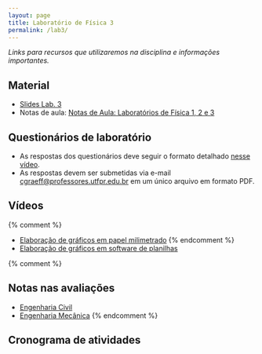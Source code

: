 ```yaml
---
layout: page
title: Laboratório de Física 3
permalink: /lab3/
---
```


*Links para recursos que utilizaremos na disciplina e informações importantes.*

## Material
- [Slides Lab. 3](https://github.com/cgraeff/cgraeff.github.io/raw/master/slideslab3.pdf)
- Notas de aula: [Notas de Aula: Laboratórios de Física 1, 2 e 3](https://github.com/cgraeff/NotasLab/raw/master/NotasLaboratorio.pdf)

## Questionários de laboratório
- As respostas dos questionários deve seguir o formato detalhado [nesse vídeo](https://www.youtube.com/watch?v=BIVszojx9B4).
- As respostas devem ser submetidas via e-mail [cgraeff@professores.utfpr.edu.br](mailto:cgraeff@professores.utfpr.edu.br) em um único arquivo em formato PDF.

## Vídeos
{% comment %}
- [Elaboração de gráficos em papel milimetrado](https://www.youtube.com/watch?v=YqKnV53UBDs&list=PLOaZLpYR0EZ5gLuFOneNgXdDREAapj-3V&index=5&t=2s)
{% endcomment %}
- [Elaboração de gráficos em software de planilhas](https://www.youtube.com/watch?v=x2kVREJWKGc&list=PLOaZLpYR0EZ5gLuFOneNgXdDREAapj-3V&index=6&t=2s)

{% comment %}
## Notas nas avaliações
- [Engenharia Civil](https://docs.google.com/spreadsheets/d/1jSljSxtMIdXV2PUtUWjJe6P7LCwAjXSAK0-N2nVGVaU/edit?usp=sharing)
- [Engenharia Mecânica](https://docs.google.com/spreadsheets/d/1-M2lEaOICcVvf9iWYJBk_BC3WpW5IhjEdhFIJxve24w/edit?usp=sharing)
{% endcomment %}

## Cronograma de atividades


